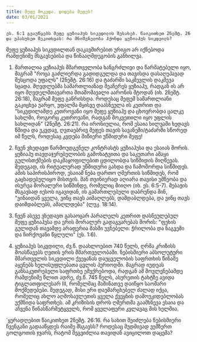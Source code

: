 ```yaml
---
title: მეფე მოკვდა. დიდება მეფეს!
date: 03/01/2021
---
```


`ეს. 6:1 გვაუწყებს მეფე ყუზიაჰუს სიკვდილის შესახებ. წაიკითხეთ 2ნეშტ. 26 და უპასუხეთ შეკითხვას: რა მნიშვნელობა ჰქონდა ყუზიაჰუს სიკდვილს?`

მეფე ყუზიაჰუს სიკვდილთან დაკავშირებით ურიგო არ იქნებოდა რამდენიმე მსგავსებისა და წინააღმდეგობის განხილვა.

1. მართალია ყუზიაჰუს მმართველობა ხანგრძლივი და წარმატებული იყო, მაგრამ "როცა გაძლიერდა გადიდგულდა და თავისდა დასაღუპავად შესცოდა უფალს" (2ნეშტ. 26:16) და ტაძარში საკმევლის დაკმევა სცადა. მღვდლებმა სამართლიანად შეაჩერეს ყუზიაჰუ, რადგან ის არ იყო მღვდელმთავართა შთამომავალი აარონის შტოდან (იხ. 2ნეშტ. 26:18), მაგრამ მეფე განრისხდა. როდესაც მეფემ სამართლიანი გაკიცხვა უარყო, უფალმა მყისვე დაასნეულა ის კეთრით და "სიკვდილამდე კეთროვანი იყო მეფე ყუზიაჰუ და ცხოვრობდა ცალკე სახლში, როგორც კეთროვანი, რადგან მოკვეთილი იყო უფლის სახლიდან" (2ნეშტ. 26:21). რა ირონიულია, რომ ესაია ხილვაში ხედავს წმიდა და უკვდავ, ღვთაებრივ მეფეს თავის სავანეში/ტაძარში სწორედ იმ წელს, როდესაც კვდება მიწიერი უწმიდური მეფე!

2. ჩვენ ვხედავთ წარმოუდგენელ კონტრასტს   ყუზიაჰუსა და ესაიას შორის. ყუზიაჰუ თავდაჯერებულობის გამოხატვითა და საკუთარი ამაყი გულისთქმების დაკმაყოფილებით ცდილობდა სიწმიდის მიღწევას. შედეგად, ის რიტუალურად უწმიდური გახდა და ჩამოშორდა სიწმიდეს. ამის საპირისპიროდ, ესაიამ ნება დართო ღმერთის სიწმიდეს, რომ გაცხადებულიყო მისთვის. მან თვინიერად აღიარა თავისი უმწეობა და ისურვა მორალური სიწმინდე, რომელიც მიიღო (იხ. ეს. 6:5-7). მებაჟის მსგავსად იესოს იგავიდან, ის გამართლებული დაბრუნდა შინ, "ვინაიდან ყველა, ვინც თავს აიმაღლებს, დამდაბლდება, და ვინც თავს დაიმდაბლებს, ამაღლდება" (ლუკ. 18:14).

3. ჩვენ ასევე ვხედავთ გასაოცარ პარალელს კეთრით დასნეულებულ მეფე ყუზიაჰუსა და ერის მორალურ გადაგვარებას შორის: "ფეხის გულიდან თავამდე არაფერია მასში უვნებელი: ჭრილობა და ნაგვემი და ჩირქოვანი წყლული" (ეს. 1:6).

4. ყუზიაჰუს სიკვდილი, ძვ.წ. დაახლოებით 740 წელს,  ღრმა კრიზისს მოასწავებს ღვთის ერის მმართველობაში. ნებისმიერი აბსოლუტური მმართველის სიკვდილი ქვეყანას დაუცველობის საფრთხის წინაშე აყენებს ხელისუფლებათა ცვლის პერიოდში. მაგრად იუდეას განსაკუთრებული საფრთხე ემუქრებოდა, რადგან ამ მოვლენებამდე რამდენიმე წლით ადრე, ძვ.წ. 745 წელს, ასურეთის ტახტზე ავიდა  ტიგლათფილესარ III, რომელმაც მაშინათვე დაიწყო საომარი მოქმედებები. შედეგად, მისი ერი დაუმარცხებელ ძალად იქცა, რომელიც ახლო აღმოსავლეთის ყველა ქვეყნის დამოუკიდებლობას უქმნიდა საფრთხეს. ამ კრიზისის დროს ღმერთმა გაამხნევა ესაია და აჩვენა წინასწარმეტყველს, რომ ყველაფერი კვლავაც მის ხელშია. 

`ყურადღებით წაიკითხეთ 2ნეშტ. 26:16. რა სახით შეიძლება ნებისმიერი ჩვენგანი გადააწყდეს რაიმე მსგავსს? როდესაც მუდმივად ვუმზერთ გოლგოთის ჯვარს, რატომ შეგვიძლია თავიდან ავიცილოთ დაცემა?